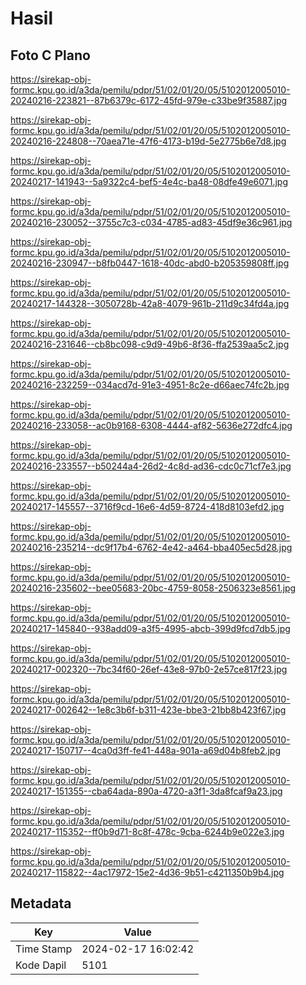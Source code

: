 # Hasil

## Foto C Plano

https://sirekap-obj-formc.kpu.go.id/a3da/pemilu/pdpr/51/02/01/20/05/5102012005010-20240216-223821--87b6379c-6172-45fd-979e-c33be9f35887.jpg

https://sirekap-obj-formc.kpu.go.id/a3da/pemilu/pdpr/51/02/01/20/05/5102012005010-20240216-224808--70aea71e-47f6-4173-b19d-5e2775b6e7d8.jpg

https://sirekap-obj-formc.kpu.go.id/a3da/pemilu/pdpr/51/02/01/20/05/5102012005010-20240217-141943--5a9322c4-bef5-4e4c-ba48-08dfe49e6071.jpg

https://sirekap-obj-formc.kpu.go.id/a3da/pemilu/pdpr/51/02/01/20/05/5102012005010-20240216-230052--3755c7c3-c034-4785-ad83-45df9e36c961.jpg

https://sirekap-obj-formc.kpu.go.id/a3da/pemilu/pdpr/51/02/01/20/05/5102012005010-20240216-230947--b8fb0447-1618-40dc-abd0-b205359808ff.jpg

https://sirekap-obj-formc.kpu.go.id/a3da/pemilu/pdpr/51/02/01/20/05/5102012005010-20240217-144328--3050728b-42a8-4079-961b-211d9c34fd4a.jpg

https://sirekap-obj-formc.kpu.go.id/a3da/pemilu/pdpr/51/02/01/20/05/5102012005010-20240216-231646--cb8bc098-c9d9-49b6-8f36-ffa2539aa5c2.jpg

https://sirekap-obj-formc.kpu.go.id/a3da/pemilu/pdpr/51/02/01/20/05/5102012005010-20240216-232259--034acd7d-91e3-4951-8c2e-d66aec74fc2b.jpg

https://sirekap-obj-formc.kpu.go.id/a3da/pemilu/pdpr/51/02/01/20/05/5102012005010-20240216-233058--ac0b9168-6308-4444-af82-5636e272dfc4.jpg

https://sirekap-obj-formc.kpu.go.id/a3da/pemilu/pdpr/51/02/01/20/05/5102012005010-20240216-233557--b50244a4-26d2-4c8d-ad36-cdc0c71cf7e3.jpg

https://sirekap-obj-formc.kpu.go.id/a3da/pemilu/pdpr/51/02/01/20/05/5102012005010-20240217-145557--3716f9cd-16e6-4d59-8724-418d8103efd2.jpg

https://sirekap-obj-formc.kpu.go.id/a3da/pemilu/pdpr/51/02/01/20/05/5102012005010-20240216-235214--dc9f17b4-6762-4e42-a464-bba405ec5d28.jpg

https://sirekap-obj-formc.kpu.go.id/a3da/pemilu/pdpr/51/02/01/20/05/5102012005010-20240216-235602--bee05683-20bc-4759-8058-2506323e8561.jpg

https://sirekap-obj-formc.kpu.go.id/a3da/pemilu/pdpr/51/02/01/20/05/5102012005010-20240217-145840--938add09-a3f5-4995-abcb-399d9fcd7db5.jpg

https://sirekap-obj-formc.kpu.go.id/a3da/pemilu/pdpr/51/02/01/20/05/5102012005010-20240217-002320--7bc34f60-26ef-43e8-97b0-2e57ce817f23.jpg

https://sirekap-obj-formc.kpu.go.id/a3da/pemilu/pdpr/51/02/01/20/05/5102012005010-20240217-002642--1e8c3b6f-b311-423e-bbe3-21bb8b423f67.jpg

https://sirekap-obj-formc.kpu.go.id/a3da/pemilu/pdpr/51/02/01/20/05/5102012005010-20240217-150717--4ca0d3ff-fe41-448a-901a-a69d04b8feb2.jpg

https://sirekap-obj-formc.kpu.go.id/a3da/pemilu/pdpr/51/02/01/20/05/5102012005010-20240217-151355--cba64ada-890a-4720-a3f1-3da8fcaf9a23.jpg

https://sirekap-obj-formc.kpu.go.id/a3da/pemilu/pdpr/51/02/01/20/05/5102012005010-20240217-115352--ff0b9d71-8c8f-478c-9cba-6244b9e022e3.jpg

https://sirekap-obj-formc.kpu.go.id/a3da/pemilu/pdpr/51/02/01/20/05/5102012005010-20240217-115822--4ac17972-15e2-4d36-9b51-c4211350b9b4.jpg


## Metadata

| Key        | Value               |
| ---------- | ------------------- |
| Time Stamp | 2024-02-17 16:02:42 |
| Kode Dapil | 5101                |



